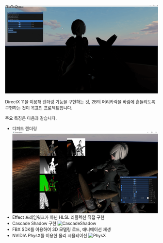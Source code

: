 ![Default](https://github.com/ghoflvhxj/Moon/blob/main/ReadmeResource/Default.gif)

DirectX 11을 이용해 렌더링 기능을 구현하는 것, 2B의 머리카락을 바람에 흔들리도록 구현하는 것이 목표인 프로젝트입니다.

주요 특징은 다음과 같습니다.
- 디퍼드 렌더링
![Def](https://github.com/ghoflvhxj/Moon/blob/main/ReadmeResource/DeferredRendering.JPG)
- Effect 프레임워크가 아닌 HLSL 리플렉션 직접 구현
- Cascade Shadow 구현
![CascadeShadow](https://github.com/ghoflvhxj/Moon/blob/main/ReadmeResource/CascadeShadow.gif)
- FBX SDK를 이용하여 3D 모델링 로드, 애니메이션 재생
- NVIDIA PhysX를 이용한 물리 시뮬레이션
![PhysX](https://github.com/ghoflvhxj/Moon/blob/main/ReadmeResource/PhysX.gif)

